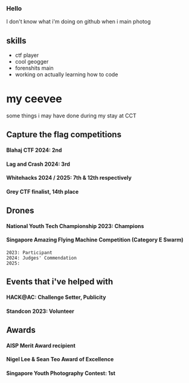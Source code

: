 ### Hello
I don't know what i'm doing on github when i main photog

## skills
- ctf player 
- cool geogger
- forenshits main 
- working on actually learning how to code 

# my ceevee
some things i may have done during my stay at CCT 
## Capture the flag competitions
#### Blahaj CTF 2024: 2nd 
#### Lag and Crash 2024: 3rd 
#### Whitehacks 2024 / 2025: 7th & 12th respectively
#### Grey CTF finalist, 14th place 

## Drones 
#### National Youth Tech Championship 2023: Champions 
#### Singapore Amazing Flying Machine Competition (Category E Swarm)
	2023: Participant 
	2024: Judges' Commendation 
	2025: 

## Events that i've helped with 
#### HACK@AC: Challenge Setter, Publicity
#### Standcon 2023: Volunteer

## Awards
#### AISP Merit Award recipient
#### Nigel Lee & Sean Teo Award of Excellence 
#### Singapore Youth Photography Contest: 1st





